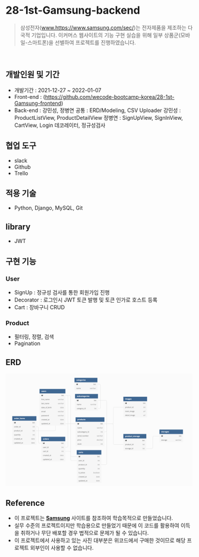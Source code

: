 # 28-1st-Gamsung-backend
> 삼성전자(www.https://www.samsung.com/sec/)는 전자제품을 제조하는 다국적 기업입니다.
> 이커머스 웹사이트의 기능 구현 실습을 위해 일부 상품군(모바일-스마트폰)을 선별하여 프로젝트를 진행하였습니다.

</br>

## 개발인원 및 기간
- 개발기간 : 2021-12-27 ~ 2022-01-07
- Front-end : (https://github.com/wecode-bootcamp-korea/28-1st-Gamsung-frontend)
- Back-end : 강민성, 정병연
  공통  : ERD/Modeling, CSV Uploader
  강민성 : ProductListView, ProductDetailView
  정병연 : SignUpView, SignInView, CartView, Login 데코레이터, 정규성검사

## 협업 도구
- slack
- Github
- Trello

## 적용 기술
- Python, Django, MySQL, Git

## library
- JWT

## 구현 기능

### User
- SignUp : 정규성 검사를 통한 회원가입 진행
- Decorator : 로그인시 JWT 토큰 발행 및 토큰 인가로 호스트 등록
- Cart  : 장바구니 CRUD

### Product
- 필터링, 정렬, 검색
- Pagination

## ERD
<img width="1018" alt="1st_project_gamsungERD.png" src="./1st_project_gamsungERD.png">

## Reference
- 이 프로젝트는 [**Samsung**](www.https://www.samsung.com/sec/) 사이트를 참조하여 학습목적으로 만들었습니다.
- 실무 수준의 프로젝트이지만 학습용으로 만들었기 때문에 이 코드를 활용하여 이득을 취하거나 무단 배포할 경우 법적으로 문제가 될 수 있습니다.
- 이 프로젝트에서 사용하고 있는 사진 대부분은 위코드에서 구매한 것이므로 해당 프로젝트 외부인이 사용할 수 없습니다.